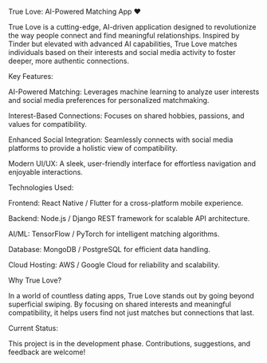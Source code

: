 True Love: AI-Powered Matching App ❤️

True Love is a cutting-edge, AI-driven application designed to revolutionize the way people connect and find meaningful relationships. Inspired by Tinder but elevated with advanced AI capabilities, True Love matches individuals based on their interests and social media activity to foster deeper, more authentic connections.

Key Features:

AI-Powered Matching: Leverages machine learning to analyze user interests and social media preferences for personalized matchmaking.

Interest-Based Connections: Focuses on shared hobbies, passions, and values for compatibility.

Enhanced Social Integration: Seamlessly connects with social media platforms to provide a holistic view of compatibility.

Modern UI/UX: A sleek, user-friendly interface for effortless navigation and enjoyable interactions.


Technologies Used:

Frontend: React Native / Flutter for a cross-platform mobile experience.

Backend: Node.js / Django REST framework for scalable API architecture.

AI/ML: TensorFlow / PyTorch for intelligent matching algorithms.

Database: MongoDB / PostgreSQL for efficient data handling.

Cloud Hosting: AWS / Google Cloud for reliability and scalability.


Why True Love?

In a world of countless dating apps, True Love stands out by going beyond superficial swiping. By focusing on shared interests and meaningful compatibility, it helps users find not just matches but connections that last.

Current Status:

This project is in the development phase. Contributions, suggestions, and feedback are welcome!
